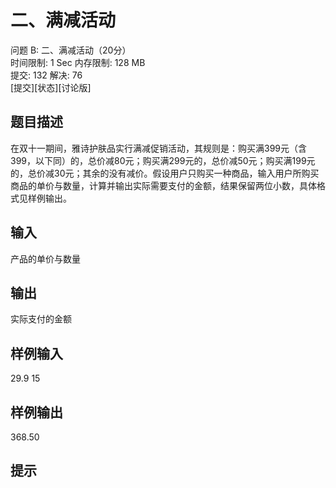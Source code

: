  # 二、满减活动  
  
 问题 B: 二、满减活动（20分）  
 时间限制: 1 Sec  内存限制: 128 MB  
 提交: 132  解决: 76  
 [提交][状态][讨论版]  
 ## 题目描述  
 在双十一期间，雅诗护肤品实行满减促销活动，其规则是：购买满399元（含399，以下同）的，总价减80元；购买满299元的，总价减50元；购买满199元的，总价减30元；其余的没有减价。假设用户只购买一种商品，输入用户所购买商品的单价与数量，计算并输出实际需要支付的金额，结果保留两位小数，具体格式见样例输出。  
   
 ## 输入  
 产品的单价与数量  
   
 ## 输出  
 实际支付的金额  
   
 ## 样例输入  
 29.9 15  
 ## 样例输出  
 368.50  
 ## 提示  
   
  

